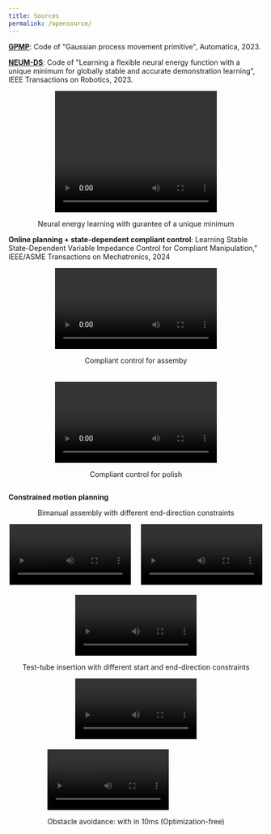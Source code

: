 ```yaml
---
title: Sources
permalink: /opensource/
---
```


[**GPMP**](files/GPMP_openSourced.zip): Code of "Gaussian process movement primitive", Automatica, 2023.

[**NEUM-DS**](files/NEUM_openSOurced.zip): Code of "Learning a flexible neural energy function with a unique minimum for globally stable and accurate demonstration learning", IEEE Transactions on Robotics, 2023.

<div style="text-align:center;">
<video width="320" height="240" controls>
  <source src="https://zhjin-real.github.io/files/BendedLine-fixed.mp4" type="video/mp4" >
</video>
  <p> Neural energy learning with gurantee of a unique minimum </p>
</div>

**Online planning + state-dependent compliant control**: Learning Stable State-Dependent Variable Impedance Control for Compliant Manipulation," IEEE/ASME Transactions on Mechatronics, 2024

<div style="display:flex; justify-content:center; gap:20px; flex-wrap:wrap;">
  <div>
    <video controls width="320">
      <source src="https://zhjin-real.github.io/files/assembly-fixed.mp4" type="video/mp4">
    </video>
    <p style="text-align:center;">Compliant control for assemby</p>
  </div>

  <div>
    <video controls width="320">
      <source src="https://zhjin-real.github.io/files/polish-fixed.mp4" type="video/mp4">
    </video>
    <p style="text-align:center;">Compliant control for polish</p>
  </div>
</div>

**Constrained motion planning**

<p style="text-align:center;">Bimanual assembly with different end-direction constraints</p>

<div style="display:flex; justify-content:center; gap:20px; flex-wrap:wrap;">
  <div>
    <video controls width="240">
      <source src="https://zhjin-real.github.io/files/exp1_video1-fixed.mp4" type="video/mp4">
    </video>
  </div>

  <div>
    <video controls width="240">
      <source src="https://zhjin-real.github.io/files/exp1_video2-fixed.mp4" type="video/mp4">
    </video>
  </div>

   <div>
    <video controls width="240">
      <source src="https://zhjin-real.github.io/files/exp1_video3-fixed.mp4" type="video/mp4">
    </video>
  </div>
</div>

<p style="text-align:center;">Test-tube insertion with different start and end-direction constraints</p>

<div style="display:flex; justify-content:center; gap:20px; flex-wrap:wrap;">
  <div>
    <video controls width="240">
      <source src="https://zhjin-real.github.io/files/exp2_video2-fixed.mp4" type="video/mp4">
    </video>
  </div>

   <div>
    <video controls width="240">
      <source src="https://zhjin-real.github.io/files/exp2_video4.mp4-fixed" type="video/mp4">
    </video>
    <p style="text-align:center;">Obstacle avoidance: with in 10ms (Optimization-free)</p>
  </div>
</div>
